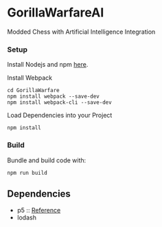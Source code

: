 # GorillaWarfareAI
Modded Chess with Artificial Intelligence Integration

### Setup

Install Nodejs and npm [here](https://nodejs.org/en/).

Install Webpack
```
cd GorillaWarfare
npm install webpack --save-dev
npm install webpack-cli --save-dev
```

Load Dependencies into your Project
```
npm install
```

### Build
Bundle and build code with:
```
npm run build
```

## Dependencies
- p5 :: [Reference](https://p5js.org/reference/)
- lodash